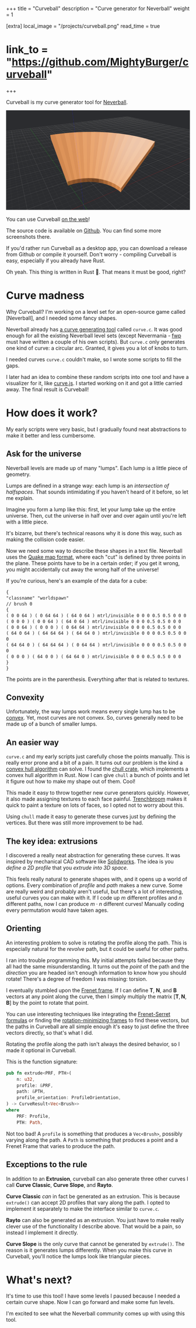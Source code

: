 +++
title = "Curveball"
description = "Curve generator for Neverball"
weight = 1

[extra]
local_image = "/projects/curveball.png"
read_time = true
# link_to = "https://github.com/MightyBurger/curveball"
+++

Curveball is my curve generator tool for [Neverball](https://neverball.org/).

![curveball logo](/projects/curveball.png)

You can use Curveball [on the web](https://curveball.mightyburger.net)!

The source code is available on [Github](https://github.com/MightyBurger/curveball). You can find some more screenshots there.

If you'd rather run Curveball as a desktop app, you can download a release from Github or compile it yourself. Don't worry - compiling Curveball is easy, especially if you already have Rust.

Oh yeah. This thing is written in Rust 🦀. That means it must be good, right?

# Curve madness

Why Curveball? I'm working on a level set for an open-source game called [Neverball], and I needed some fancy shapes.

Neverball already has [a curve generating tool](https://github.com/Neverball/neverball/blob/master/contrib/curve.c) called `curve.c`. It was good enough for all the existing Neverball level sets (except Nevermania - [fwp](https://github.com/fwp) must have written a couple of his own scripts). But `curve.c` only generates one kind of curve: a circular arc. Granted, it gives you a lot of knobs to turn.

I needed curves `curve.c` couldn't make, so I wrote some scripts to fill the gaps.

I later had an idea to combine these random scripts into one tool and have a visualizer for it, like [curve.js](https://play.neverball.org/curve.js/). I started working on it and got a little carried away. The final result is Curveball!

# How does it work?

My early scripts were very basic, but I gradually found neat abstractions to make it better and less cumbersome.

## Ask for the universe

Neverball levels are made up of many "lumps". Each lump is a little piece of geometry.

Lumps are defined in a strange way: each lump is an *intersection of halfspaces*. That sounds intimidating if you haven't heard of it before, so let me explain.

Imagine you form a lump like this: first, let your lump take up the entire universe. Then, cut the universe in half over and over again until you're left with a little piece.

It's bizarre, but there's technical reasons why it is done this way, such as making the collision code easier.

Now we need some way to describe these shapes in a text file. Neverball uses the [Quake map format](https://quakewiki.org/wiki/Quake_Map_Format), where each "cut" is defined by three points in the plane. These points have to be in a certain order; if you get it wrong, you might accidentally cut away the wrong half of the universe!

If you're curious, here's an example of the data for a cube:
```QUAKE
{
"classname" "worldspawn"
// brush 0
{
( 0 0 64 ) ( 0 64 64 ) ( 64 0 64 ) mtrl/invisible 0 0 0 0.5 0.5 0 0 0
( 0 0 0 ) ( 0 0 64 ) ( 64 0 64 ) mtrl/invisible 0 0 0 0.5 0.5 0 0 0
( 0 0 64 ) ( 0 0 0 ) ( 0 64 64 ) mtrl/invisible 0 0 0 0.5 0.5 0 0 0
( 64 0 64 ) ( 64 64 64 ) ( 64 64 0 ) mtrl/invisible 0 0 0 0.5 0.5 0 0 0
( 64 64 0 ) ( 64 64 64 ) ( 0 64 64 ) mtrl/invisible 0 0 0 0.5 0.5 0 0 0
( 0 0 0 ) ( 64 0 0 ) ( 64 64 0 ) mtrl/invisible 0 0 0 0.5 0.5 0 0 0
}
}
```

The points are in the parenthesis. Everything after that is related to textures.

## Convexity

Unfortunately, the way lumps work means every single lump has to be [convex](https://en.wikipedia.org/wiki/Convex_polytope). Yet, most curves are not convex. So, curves generally need to be made up of a bunch of smaller lumps.

## An easier way

`curve.c` and my early scripts just carefully chose the points manually. This is really error prone and a bit of a pain. It turns out our problem is the kind a [convex hull algorithm](https://en.wikipedia.org/wiki/Convex_hull_algorithms) can solve. I found the [chull crate](https://crates.io/crates/chull), which implements a convex hull algorithm in Rust. Now I can give `chull` a bunch of points and let it figure out how to make my shape out of them. Cool!

This made it easy to throw together new curve generators quickly. However, it also made assigning textures to each face painful. [Trenchbroom](https://trenchbroom.github.io/) makes it quick to paint a texture on lots of faces, so I opted not to worry about this.

Using `chull` made it easy to generate these curves just by defining the vertices. But there was still more improvement to be had.

## The key idea: extrusions

I discovered a really neat abstraction for generating these curves. It was inspired by mechanical CAD software like [Solidworks](https://www.solidworks.com/). The idea is you *define a 2D profile* that you *extrude into 3D space*.

This feels really natural to generate shapes with, and it opens up a world of options. Every combination of *profile* and *path* makes a new curve. Some are really weird and probably aren't useful, but there's a lot of interesting, useful curves you can make with it. If I code up $m$ different profiles and $n$ different paths, now I can produce $m \cdot n$ different curves! Manually coding every permutation would have taken ages.

## Orienting

An interesting problem to solve is rotating the profile along the path. This is especially natural for the *revolve* path, but it could be useful for other paths.

I ran into trouble programming this. My initial attempts failed because they all had the same misunderstanding. It turns out the *point* of the path and the *direction* you are headed isn't enough information to know how you should rotate! There's a degree of freedom I was missing: torsion.

I eventually stumbled upon the [Frenet frame](https://en.wikipedia.org/wiki/Frenet%E2%80%93Serret_formulas). If I can define $\mathbf{T}$, $\mathbf{N}$, and $\mathbf{B}$ vectors at any point along the curve, then I simply multiply the matrix $\left[ \mathbf{T}, \mathbf{N}, \mathbf{B} \right]$ by the point to rotate that point.

You can use interesting techniques like integrating the [Frenet-Serret formulas](https://en.wikipedia.org/wiki/Frenet%E2%80%93Serret_formulas) or finding the [rotation-minimizing frames](https://medium.com/intuition/lockdown-geometry-rotation-minimizing-frames-ff373d2f355b) to find these vectors, but the paths in Curveball are all simple enough it's easy to just define the three vectors directly, so that's what I did.

Rotating the profile along the path isn't always the desired behavior, so I made it optional in Curveball.

This is the function signature:

```rust
pub fn extrude<PRF, PTH>(
    n: u32,
    profile: &PRF,
    path: &PTH,
    profile_orientation: ProfileOrientation,
) -> CurveResult<Vec<Brush>>
where
    PRF: Profile,
    PTH: Path,
```

Not too bad! A `profile` is something that produces a `Vec<Brush>`, possibly varying along the path. A `Path` is something that produces a point and a Frenet Frame that varies to produce the path.

## Exceptions to the rule

In addition to an **Extrusion**, curveball can also generate three other curves I call **Curve Classic**, **Curve Slope**, and **Rayto**.

**Curve Classic** *can* in fact be generated as an extrusion. This is because `extrude()` can accept 2D profiles that vary along the path. I opted to implement it separately to make the interface similar to `curve.c`.

**Rayto** can also be generated as an extrusion. You just have to make really clever use of the functionality I describe above. That would be a pain, so instead I implement it directly.

**Curve Slope** is the only curve that cannot be generated by `extrude()`. The reason is it generates lumps differently. When you make this curve in Curveball, you'll notice the lumps look like triangular pieces.

# What's next?

It's time to use this tool! I have some levels I paused because I needed a certain curve shape. Now I can go forward and make some fun levels.

I'm excited to see what the Neverball community comes up with using this tool.
